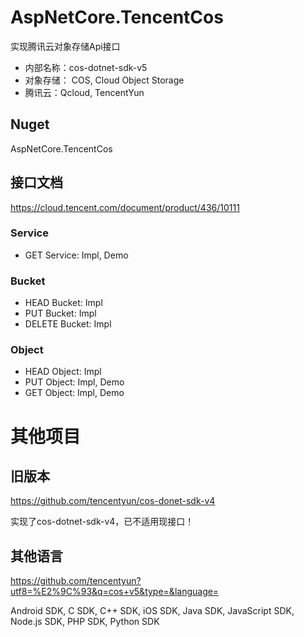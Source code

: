 # AspNetCore.TencentCos
实现腾讯云对象存储Api接口
* 内部名称：cos-dotnet-sdk-v5
* 对象存储： COS, Cloud Object Storage
* 腾讯云：Qcloud, TencentYun

## Nuget
AspNetCore.TencentCos

## 接口文档
https://cloud.tencent.com/document/product/436/10111

### Service
* GET Service: Impl, Demo

### Bucket
* HEAD Bucket: Impl
* PUT Bucket: Impl
* DELETE Bucket: Impl

### Object
* HEAD Object: Impl
* PUT Object: Impl, Demo
* GET Object: Impl, Demo


# 其他项目
## 旧版本
https://github.com/tencentyun/cos-donet-sdk-v4

实现了cos-dotnet-sdk-v4，已不适用现接口！

## 其他语言
https://github.com/tencentyun?utf8=%E2%9C%93&q=cos+v5&type=&language=

Android SDK, C SDK, C++ SDK, iOS SDK, Java SDK, JavaScript SDK, Node.js SDK, PHP SDK, Python SDK
